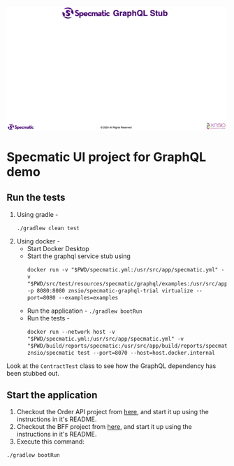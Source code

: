 ![Diagram](./GraphQLStubbing.gif)

# Specmatic UI project for GraphQL demo

## Run the tests

1. Using gradle -
    ```shell
    ./gradlew clean test
    ```
2. Using docker -
   - Start Docker Desktop
   - Start the graphql service stub using
     ```shell
     docker run -v "$PWD/specmatic.yml:/usr/src/app/specmatic.yml" -v "$PWD/src/test/resources/specmatic/graphql/examples:/usr/src/app/examples" -p 8080:8080 znsio/specmatic-graphql-trial virtualize --port=8080 --examples=examples
     ```
   - Run the application - `./gradlew bootRun`
   - Run the tests -
     ```shell
     docker run --network host -v "$PWD/specmatic.yml:/usr/src/app/specmatic.yml" -v "$PWD/build/reports/specmatic:/usr/src/app/build/reports/specmatic"  znsio/specmatic test --port=8070 --host=host.docker.internal
     ```

Look at the `ContractTest` class to see how the GraphQL dependency has been stubbed out.

## Start the application

1. Checkout the Order API project from [here](https://github.com/znsio/specmatic-order-api-java), and start it up using the instructions in it's README. 
2. Checkout the BFF project from [here](https://github.com/znsio/specmatic-order-bff-graphql-java), and start it up using the instructions in it's README.
3. Execute this command:

```shell
./gradlew bootRun
```
